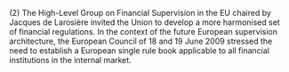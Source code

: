 (2) The High-Level Group on Financial Supervision in the EU chaired by Jacques de Larosière invited the Union to develop a more harmonised set of financial regulations. In the context of the future European supervision architecture, the European Council of 18 and 19 June 2009 stressed the need to establish a European single rule book applicable to all financial institutions in the internal market.